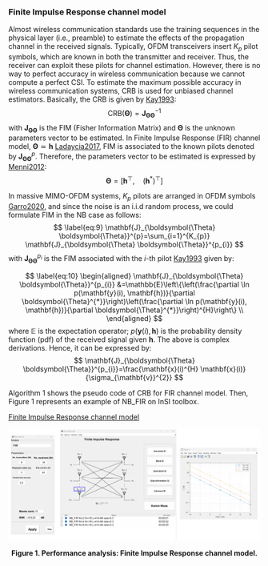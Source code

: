 ### Finite Impulse Response channel model

Almost wireless communication standards use the training sequences in the physical layer (i.e., preamble) to estimate the effects of the propagation channel in the received signals. Typically, OFDM transceivers insert $K_p$ pilot symbols, which are known in both the transmitter and receiver. Thus, the receiver can exploit these pilots for channel estimation. However, there is no way to perfect accuracy in wireless communication because we cannot compute a perfect CSI. To estimate the maximum possible accuracy in wireless communication systems, CRB is used for unbiased channel estimators. Basically, the CRB is given by [Kay1993]:
$$
    \text{CRB}(\boldsymbol{\Theta}) = \mathbf{J}_{\boldsymbol{\Theta}\boldsymbol{\Theta}}^{-1}
$$
with $\mathbf{J}_{\boldsymbol{\Theta}\boldsymbol{\Theta}}$ is the FIM (Fisher Information Matrix) and $\boldsymbol{\Theta}$ is the unknown parameters vector to be estimated. In Finite Impulse Response (FIR) channel model, $\boldsymbol{\Theta} \simeq	 \mathbf{h}$ [Ladaycia2017], FIM is associated to the known pilots denoted by $\mathbf{J}_{\boldsymbol{\Theta}\boldsymbol{\Theta}}^p$. Therefore, the parameters vector to be estimated is expressed by [Menni2012]:
$$
    \boldsymbol{\Theta}=\left[\mathbf{h}^{\top},  \quad  \left(\mathbf{h}^{*}\right)^{\top}\right]
$$

In massive MIMO-OFDM systems, $K_p$ pilots are arranged in OFDM symbols [Garro2020], and since the noise is an i.i.d random process, we could formulate FIM in the NB case as follows:
$$
\label{eq:9}
    \mathbf{J}_{\boldsymbol{\Theta} \boldsymbol{\Theta}}^{p}=\sum_{i=1}^{K_{p}} \mathbf{J}_{\boldsymbol{\Theta} \boldsymbol{\Theta}}^{p_{i}}
$$
with $\mathbf{J}_{\boldsymbol{\Theta} \boldsymbol{\Theta}}^{p_{i}}$ is the FIM associated with the $i$-th pilot [Kay1993] given by:

$$
    \label{eq:10}
    \begin{aligned}
        \mathbf{J}_{\boldsymbol{\Theta} \boldsymbol{\Theta}}^{p_{i}} &=\mathbb{E}\left\{\left(\frac{\partial \ln p(\mathbf{y}(i), \mathbf{h})}{\partial \boldsymbol{\Theta}^{*}}\right)\left(\frac{\partial \ln p(\mathbf{y}(i), \mathbf{h})}{\partial \boldsymbol{\Theta}^{*}}\right)^{H}\right\} \\
    \end{aligned}
$$
where $\mathbb{E}$ is the expectation operator; $p(\mathbf{y}(i), \mathbf{h})$ is the probability density function (pdf) of the received signal given $\mathbf{h}$. The above is complex derivations. Hence, it can be expressed by:
$$
    \mathbf{J}_{\boldsymbol{\Theta} \boldsymbol{\Theta}}^{p_{i}}=\frac{\mathbf{x}(i)^{H} \mathbf{x}(i)}{\sigma_{\mathbf{v}}^{2}}
$$

Algorithm 1 shows the pseudo code of CRB for FIR channel model. Then, Figure 1 represents an example of NB\_FIR on InSI toolbox.

[Finite Impulse Response channel model](../../../../pseudo/CRB_NB_FIR.md ':include :type=code algorithm')

<p style="text-align-last: center">
<img src="./assets/img/Outputs/InSI_NB_FIR.png">
</p>
<p style="text-align-last: center">
<b>
Figure 1. Performance analysis: Finite Impulse Response channel model.
</b>
</p>


[Kay1993]: https://dl.acm.org/doi/abs/10.5555/151045
[Ladaycia2017]: https://ieeexplore.ieee.org/abstract/document/7956173
[Garro2020]: https://ieeexplore.ieee.org/document/9040540
[Menni2012]: https://ieeexplore.ieee.org/abstract/document/6094230